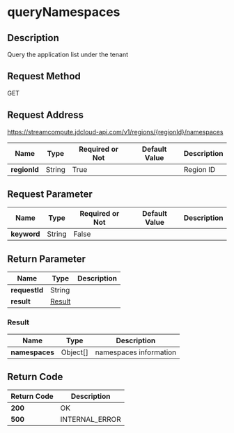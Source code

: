 # queryNamespaces


## Description
Query the application list under the tenant

## Request Method
GET

## Request Address
https://streamcompute.jdcloud-api.com/v1/regions/{regionId}/namespaces

|Name|Type|Required or Not|Default Value|Description|
|---|---|---|---|---|
|**regionId**|String|True||Region ID|

## Request Parameter
|Name|Type|Required or Not|Default Value|Description|
|---|---|---|---|---|
|**keyword**|String|False|||


## Return Parameter
|Name|Type|Description|
|---|---|---|
|**requestId**|String||
|**result**|[Result](##Result)||


### <a name="Result">Result</a>
|Name|Type|Description|
|---|---|---|
|**namespaces**|Object[]|namespaces information|

## Return Code
|Return Code|Description|
|---|---|
|**200**|OK|
|**500**|INTERNAL_ERROR|
